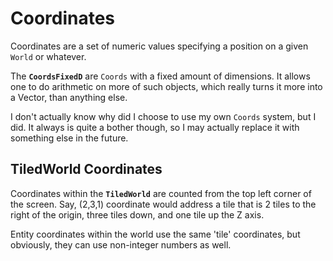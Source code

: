 # Coordinates
Coordinates are a set of numeric values specifying a position on a given `World` or whatever.

The **`CoordsFixedD`** are `Coords` with a fixed amount of dimensions.
It allows one to do arithmetic on more of such objects, which really turns it
more into a Vector, than anything else.

I don't actually know why did I choose to use my own `Coords` system, but I did.
It always is quite a bother though, so I may actually replace it with something
else in the future.

## TiledWorld Coordinates
Coordinates within the **`TiledWorld`** are counted from the top left corner
of the screen. Say, (2,3,1) coordinate would address a tile that is 2 tiles
to the right of the origin, three tiles down, and one tile up the Z axis.

Entity coordinates within the world use the same 'tile' coordinates, but
obviously, they can use non-integer numbers as well.